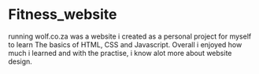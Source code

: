 # Fitness_website

running wolf.co.za was a website i created as a personal project for myself to learn The basics of HTML, CSS and Javascript. Overall i enjoyed how much i learned and with the practise, i know alot more about website design.
